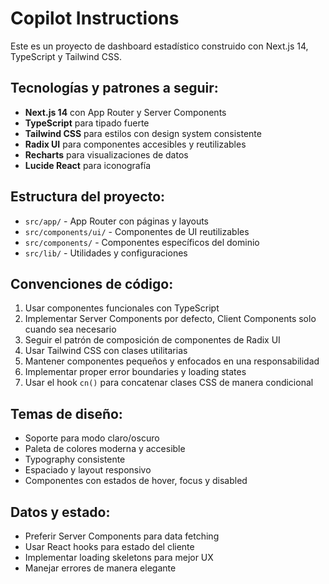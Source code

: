 # Copilot Instructions

<!-- Use this file to provide workspace-specific custom instructions to Copilot. For more details, visit https://code.visualstudio.com/docs/copilot/copilot-customization#_use-a-githubcopilotinstructionsmd-file -->

Este es un proyecto de dashboard estadístico construido con Next.js 14, TypeScript y Tailwind CSS. 

## Tecnologías y patrones a seguir:

- **Next.js 14** con App Router y Server Components
- **TypeScript** para tipado fuerte 
- **Tailwind CSS** para estilos con design system consistente
- **Radix UI** para componentes accesibles y reutilizables
- **Recharts** para visualizaciones de datos
- **Lucide React** para iconografía

## Estructura del proyecto:

- `src/app/` - App Router con páginas y layouts
- `src/components/ui/` - Componentes de UI reutilizables
- `src/components/` - Componentes específicos del dominio
- `src/lib/` - Utilidades y configuraciones

## Convenciones de código:

1. Usar componentes funcionales con TypeScript
2. Implementar Server Components por defecto, Client Components solo cuando sea necesario
3. Seguir el patrón de composición de componentes de Radix UI
4. Usar Tailwind CSS con clases utilitarias
5. Mantener componentes pequeños y enfocados en una responsabilidad
6. Implementar proper error boundaries y loading states
7. Usar el hook `cn()` para concatenar clases CSS de manera condicional

## Temas de diseño:

- Soporte para modo claro/oscuro
- Paleta de colores moderna y accesible
- Typography consistente
- Espaciado y layout responsivo
- Componentes con estados de hover, focus y disabled

## Datos y estado:

- Preferir Server Components para data fetching
- Usar React hooks para estado del cliente
- Implementar loading skeletons para mejor UX
- Manejar errores de manera elegante

